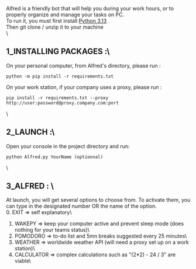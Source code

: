Alfred is a friendly bot that will help you during your work hours, or to properly organize and manage your tasks on PC.\
To run it, you must first install [Python 3.13](https://www.python.org/downloads/)\
Then git clone / unzip it to your machine\
\
## 1_INSTALLING PACKAGES :\
On your personal computer, from Alfred's directory, please run :
```
python -m pip install -r requirements.txt
```
On your work station, if your company uses a proxy, please run : 
```
pip install -r requirements.txt --proxy http://user:password@proxy.company.com:port
```
\
## 2_LAUNCH :\
Open your console in the project directory and run:
```
python Alfred.py YourName (optionnal)
```
\
## 3_ALFRED : \
At launch, you will get several options to choose from. To activate them, you can type in the designated number OR the name of the option.\
0. EXIT => self explanatory\
1. WAKEPY => keep your computer active and prevent sleep mode (does nothing for your teams status)\
2. POMODORO => to-do list and 5mn breaks suggested every 25 minutes\
3. WEATHER => worldwide weather API (will need a proxy set up on a work station)\
4. CALCULATOR => complex calculations such as "(2*2) - 24 / 3" are viable\
